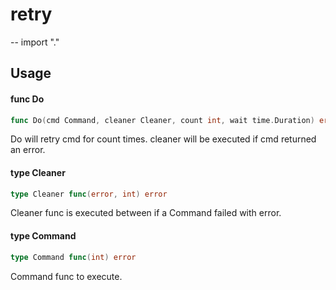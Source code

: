 # retry
--
    import "."


## Usage

#### func  Do

```go
func Do(cmd Command, cleaner Cleaner, count int, wait time.Duration) error
```
Do will retry cmd for count times. cleaner will be executed if cmd returned an
error.

#### type Cleaner

```go
type Cleaner func(error, int) error
```

Cleaner func is executed between if a Command failed with error.

#### type Command

```go
type Command func(int) error
```

Command func to execute.
